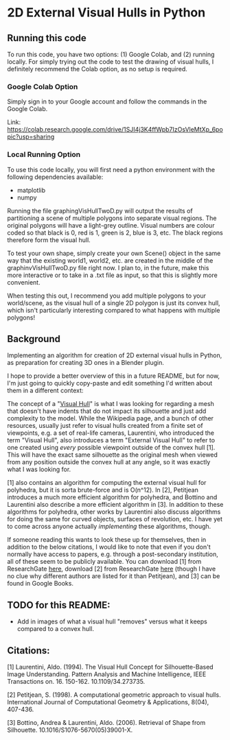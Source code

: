 # 2D External Visual Hulls in Python

## Running this code

To run this code, you have two options: (1) Google Colab, and (2) running locally. For simply trying out the code to test the drawing of visual hulls, I definitely recommend the Colab option, as no setup is required.

### Google Colab Option

Simply sign in to your Google account and follow the commands in the Google Colab.

Link: https://colab.research.google.com/drive/1SJI4j3K4ffWpb7IzOsVleMtXp_6popic?usp=sharing

### Local Running Option
To use this code locally, you will first need a python environment with the following dependencies available:

 * matplotlib
 * numpy

Running the file graphingVisHullTwoD.py will output the results of partitioning a scene of multiple polygons into separate visual regions. The original polygons will have a light-grey outline. Visual numbers are colour coded so that black is 0, red is 1, green is 2, blue is 3, etc. The black regions therefore form the visual hull.

To test your own shape, simply create your own Scene() object in the same way that the existing world1, world2, etc. are created in the middle of the graphinvVisHullTwoD.py file right now. I plan to, in the future, make this more interactive or to take in a .txt file as input, so that this is slightly more convenient.

When testing this out, I recommend you add multiple polygons to your world/scene, as the visual hull of a single 2D polygon is just its convex hull, which isn't particularly interesting compared to what happens with multiple polygons!

## Background

Implementing an algorithm for creation of 2D external visual hulls in Python, as preparation for creating 3D ones in a Blender plugin.

I hope to provide a better overview of this in a future README, but for now, I'm just going to quickly copy-paste and edit something I'd written about them in a different context:

The concept of a "[Visual Hull][4]" is what I was looking for regarding a mesh that doesn't have indents that do not impact its silhouette and just add complexity to the model. While the Wikipedia page, and a bunch of other resources, usually just refer to visual hulls created from a finite set of viewpoints, e.g. a set of real-life cameras, Laurentini, who introduced the term "Visual Hull", also introduces a term "External Visual Hull" to refer to one created using *every* possible viewpoint outside of the convex hull [1]. This will have the exact same silhouette as the original mesh when viewed from any position outside the convex hull at any angle, so it was exactly what I was looking for.

[1] also contains an algorithm for computing the external visual hull for polyhedra, but it is sorta brute-force and is O(n^12). In [2], Petitjean introduces a much more efficient algorithm for polyhedra, and Bottino and Laurentini also describe a more efficient algorithm in [3]. In addition to these algorithms for polyhedra, other works by Laurentini also discuss algorithms for doing the same for curved objects, surfaces of revolution, etc. I have yet to come across anyone actually *implementing* these algorithms, though.

If someone reading this wants to look these up for themselves, then in addition to the below citations, I would like to note that even if you don't normally have access to papers, e.g. through a post-secondary institution, all of these seem to be publicly available. You can download [1] from ResearchGate [here][5], download [2] from ResearchGate [here][6] (though I have no clue why different authors are listed for it than Petitjean), and [3] can be found in Google Books. 

## TODO for this README:
 * Add in images of what a visual hull "removes" versus what it keeps compared to a convex hull.

## Citations:

[1] Laurentini, Aldo. (1994). The Visual Hull Concept for Silhouette-Based Image Understanding. Pattern Analysis and Machine Intelligence, IEEE Transactions on. 16. 150-162. 10.1109/34.273735. 

[2] Petitjean, S. (1998). A computational geometric approach to visual hulls. International Journal of Computational Geometry & Applications, 8(04), 407-436.

[3] Bottino, Andrea & Laurentini, Aldo. (2006). Retrieval of Shape from Silhouette. 10.1016/S1076-5670(05)39001-X.

  [4]: https://en.wikipedia.org/wiki/Visual_hull
  [5]: https://www.researchgate.net/publication/3192242_The_Visual_Hull_Concept_for_Silhouette-Based_Image_Understanding
  [6]: https://www.researchgate.net/publication/2781058_A_Computational_Geometric_Approach_To_Visual_Hulls
  
 